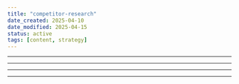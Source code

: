 ```yaml
---
title: "competitor-research"
date_created: 2025-04-10
date_modified: 2025-04-15
status: active
tags: [content, strategy]
---
```


---

---

---

---


